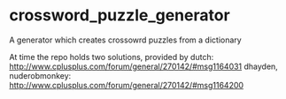 # crossword_puzzle_generator
A generator which creates crossowrd puzzles from a dictionary

At time the repo holds two solutions, provided by
dutch:
http://www.cplusplus.com/forum/general/270142/#msg1164031
dhayden, nuderobmonkey:
http://www.cplusplus.com/forum/general/270142/#msg1164200

